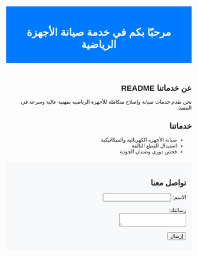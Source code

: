 <!DOCTYPE html>
<html lang="ar">
<head>
    <meta charset="UTF-8">
    <meta name="viewport" content="width=device-width, initial-scale=1.0">
    <title>صيانة الأجهزة الرياضية</title>
    <style>
        body { font-family: Arial, sans-serif; direction: rtl; text-align: right; margin: 20px; }
        header { background: #007bff; color: white; padding: 15px; text-align: center; }
        section { margin: 20px 0; }
        .contact-form { background: #f8f9fa; padding: 15px; border-radius: 5px; }
    </style>
</head>
<body>
    <header>
        <h1>مرحبًا بكم في خدمة صيانة الأجهزة الرياضية</h1>
    </header>
    <section>
        <h2>عن خدماتنا README </h2>
        <p>نحن نقدم خدمات صيانة وإصلاح متكاملة للأجهزة الرياضية بمهنية عالية وسرعة في التنفيذ.</p>
    </section>
    <section>
        <h2>خدماتنا</h2>
        <ul>
            <li>صيانة الأجهزة الكهربائية والميكانيكية</li>
            <li>استبدال القطع التالفة</li>
            <li>فحص دوري وضمان الجودة</li>
        </ul>
    </section>
    <section class="contact-form">
        <h2>تواصل معنا</h2>
        <form>
            <label for="name">الاسم:</label>
            <input type="text" id="name" name="name" required><br><br>
            <label for="message">رسالتك:</label><br>
            <textarea id="message" name="message" required></textarea><br><br>
            <button type="submit">إرسال</button>
        </form>
    </section>
</body>
</html>

